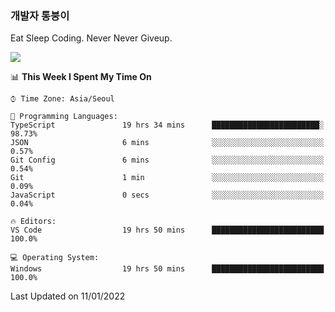 ### 개발자 통붕이
Eat Sleep Coding.
Never Never Giveup.

<img src="https://github-readme-stats.vercel.app/api/top-langs/?username=tiaz0128&layout=compact" />

<br/>

<!--START_SECTION:waka-->
📊 **This Week I Spent My Time On** 

```text
⌚︎ Time Zone: Asia/Seoul

💬 Programming Languages: 
TypeScript               19 hrs 34 mins      ████████████████████████░   98.73% 
JSON                     6 mins              ░░░░░░░░░░░░░░░░░░░░░░░░░   0.57% 
Git Config               6 mins              ░░░░░░░░░░░░░░░░░░░░░░░░░   0.54% 
Git                      1 min               ░░░░░░░░░░░░░░░░░░░░░░░░░   0.09% 
JavaScript               0 secs              ░░░░░░░░░░░░░░░░░░░░░░░░░   0.04%

🔥 Editors: 
VS Code                  19 hrs 50 mins      █████████████████████████   100.0%

💻 Operating System: 
Windows                  19 hrs 50 mins      █████████████████████████   100.0%

```


 Last Updated on 11/01/2022
<!--END_SECTION:waka-->
